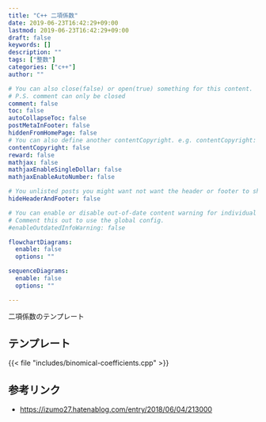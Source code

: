 ```yaml
---
title: "C++ 二項係数"
date: 2019-06-23T16:42:29+09:00
lastmod: 2019-06-23T16:42:29+09:00
draft: false
keywords: []
description: ""
tags: ["整数"]
categories: ["c++"]
author: ""

# You can also close(false) or open(true) something for this content.
# P.S. comment can only be closed
comment: false
toc: false
autoCollapseToc: false
postMetaInFooter: false
hiddenFromHomePage: false
# You can also define another contentCopyright. e.g. contentCopyright: "This is another copyright."
contentCopyright: false
reward: false
mathjax: false
mathjaxEnableSingleDollar: false
mathjaxEnableAutoNumber: false

# You unlisted posts you might want not want the header or footer to show
hideHeaderAndFooter: false

# You can enable or disable out-of-date content warning for individual post.
# Comment this out to use the global config.
#enableOutdatedInfoWarning: false

flowchartDiagrams:
  enable: false
  options: ""

sequenceDiagrams: 
  enable: false
  options: ""

---
```

二項係数のテンプレート
<!--more-->

## テンプレート
{{< file "includes/binomical-coefficients.cpp" >}}

## 参考リンク
- https://izumo27.hatenablog.com/entry/2018/06/04/213000
